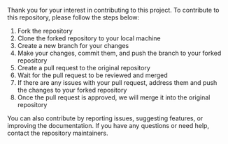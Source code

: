 Thank you for your interest in contributing to this project. To contribute to this repository, please follow the steps below:
1. Fork the repository
2. Clone the forked repository to your local machine
3. Create a new branch for your changes
4. Make your changes, commit them, and push the branch to your forked repository
5. Create a pull request to the original repository
6. Wait for the pull request to be reviewed and merged
7. If there are any issues with your pull request, address them and push the changes to your forked repository
8. Once the pull request is approved, we will merge it into the original repository

You can also contribute by reporting issues, suggesting features, or improving the documentation. If you have any questions or need help, contact the repository maintainers.